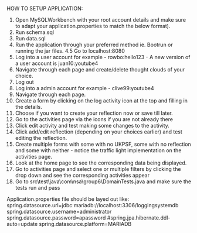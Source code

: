 HOW TO SETUP APPLICATION:
1. Open MySQLWorkbench with your root account details and make sure to adapt your application.properties to match the below format).
2. Run schema.sql
3. Run data.sql
4. Run the application through your preferred method ie. Bootrun or running the jar files.
4.5 Go to localhost:8080
5. Log into a user account for example - rowbo:hello123 - A new version of a user account is juan10:youtube4
6. Navigate through each page and create/delete thought clouds of your choice.
7. Log out
8. Log into a admin account for example - clive99:youtube4
9. Navigate through each page.
10. Create a form by clicking on the log activity icon at the top and filling in the details.
11. Choose if you want to create your reflection now or save till later.
12. Go to the activities page via the icons if you are not already there
13. Click edit activity and test making some changes to the activity.
14. Click add/edit reflection (depending on your choices earlier) and test editing the reflection.
15. Create multiple forms with some with no UKPSF, some with no reflection and some with neither - notice the traffic light implementation on the activities page.
16. Look at the home page to see the corresponding data being displayed.
17. Go to activities page and select one or multiple filters by clicking the drop down and see the corresponding activities appear
18. Go to src\test\java\com\nsa\group6\DomainTests.java and make sure the tests run and pass

Application.properties file should be layed out like:
spring.datasource.url=jdbc:mariadb://localhost:3306/loggingsystemdb
spring.datasource.username=administrator
spring.datasource.password=apassword
#spring.jpa.hibernate.ddl-auto=update
spring.datasource.platform=MARIADB
